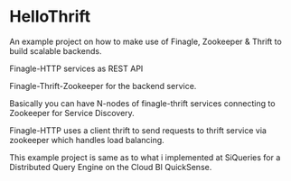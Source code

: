HelloThrift
===========

An example project on how to make use of Finagle, Zookeeper & Thrift to build scalable backends.

Finagle-HTTP services as REST API

Finagle-Thrift-Zookeeper for the backend service.

Basically you can have N-nodes of finagle-thrift services connecting to Zookeeper for Service Discovery.

Finagle-HTTP uses a client thrift to send requests to thrift service via zookeeper which handles load balancing.

This example project is same as to what i implemented at SiQueries for a Distributed Query Engine on the Cloud BI QuickSense.